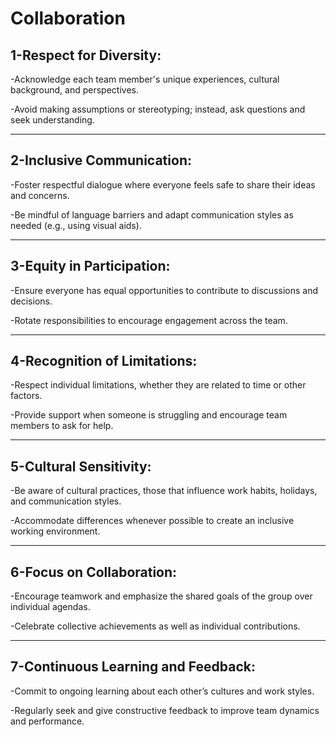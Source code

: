 # Collaboration

## **1-Respect for Diversity:**

-Acknowledge each team member's unique experiences, cultural background, and perspectives.

-Avoid making assumptions or stereotyping; instead, ask questions and seek understanding.

---

## **2-Inclusive Communication:**

-Foster respectful dialogue where everyone feels safe to share their ideas and concerns.

-Be mindful of language barriers and adapt communication styles as needed (e.g., using visual aids).

---

## **3-Equity in Participation:**

-Ensure everyone has equal opportunities to contribute to discussions and decisions.

-Rotate responsibilities to encourage engagement across the team.

---

## **4-Recognition of Limitations:**

-Respect individual limitations, whether they are related to time or other factors.

-Provide support when someone is struggling and encourage team members to ask for help.

---

## **5-Cultural Sensitivity:**

-Be aware of cultural practices, those that influence work habits, holidays, and communication styles.

-Accommodate differences whenever possible to create an inclusive working environment.

---

## **6-Focus on Collaboration:**

-Encourage teamwork and emphasize the shared goals of the group over individual agendas.

-Celebrate collective achievements as well as individual contributions.

---

## **7-Continuous Learning and Feedback:**

-Commit to ongoing learning about each other’s cultures and work styles.

-Regularly seek and give constructive feedback to improve team dynamics and performance.
